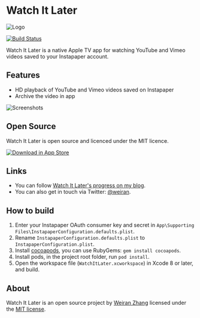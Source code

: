 # Watch It Later

![Logo][logo]

[logo]: http://i.imgur.com/SyC0DMZ.png

[![Build Status](https://travis-ci.org/weiran/watch-it-later.svg?branch=master)](https://travis-ci.org/weiran/Hackers)

Watch It Later is a native Apple TV app for watching YouTube and Vimeo videos saved to your Instapaper account.

## Features

* HD playback of YouTube and Vimeo videos saved on Instapaper
* Archive the video in app

![Screenshots][1]

[1]: http://i.imgur.com/SyC0DMZ.png

## Open Source

Watch It Later is open source and licenced under the MIT licence.

[![Download in App Store][3]][2]

[2]: https://itunes.apple.com/us/app/watch-it-later/id1191095941?ls=1&mt=8&at=11l4G8&ct=github
[3]: http://i.imgur.com/oRdf2WM.png

## Links

* You can follow [Watch It Later's progress on my blog](http://weiran.co/).
* You can also get in touch via Twitter: [@weiran](https://twitter.com/weiran).

## How to build

1. Enter your Instapaper OAuth consumer key and secret in `App\Supporting Files\InstapaperConfiguration.defaults.plist`.
2. Rename `InstapaperConfiguration.defaults.plist` to `InstapaperConfiguration.plist`.
3. Install [cocoapods](http://cocoapods.org/), you can use RubyGems: `gem install cocoapods`.
4. Install pods, in the project root folder, run `pod install`.
5. Open the workspace file (`WatchItLater.xcworkspace`) in Xcode 8 or later, and build.

## About

Watch It Later is an open source project by [Weiran Zhang](http://weiran.co) licensed under the [MIT license](http://opensource.org/licenses/MIT).